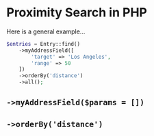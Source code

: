 # Proximity Search in PHP

Here is a general example...

```php
$entries = Entry::find()
    ->myAddressField([
        'target' => 'Los Angeles',
        'range' => 50
    ])
    ->orderBy('distance')
    ->all();
```

## `->myAddressField($params = [])`

## `->orderBy('distance')`


